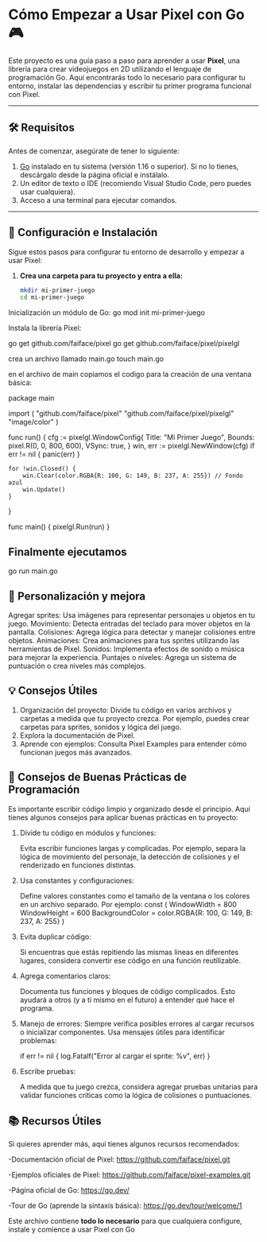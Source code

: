 # Cómo Empezar a Usar Pixel con Go 🎮

Este proyecto es una guía paso a paso para aprender a usar **Pixel**, una librería para crear videojuegos en 2D utilizando el lenguaje de programación Go. Aquí encontrarás todo lo necesario para configurar tu entorno, instalar las dependencias y escribir tu primer programa funcional con Pixel.

---

## 🛠️ Requisitos

Antes de comenzar, asegúrate de tener lo siguiente:

1. [Go](https://golang.org/) instalado en tu sistema (versión 1.16 o superior). Si no lo tienes, descárgalo desde la página oficial e instálalo.
2. Un editor de texto o IDE (recomiendo Visual Studio Code, pero puedes usar cualquiera).
3. Acceso a una terminal para ejecutar comandos.

---

## 🚀 Configuración e Instalación

Sigue estos pasos para configurar tu entorno de desarrollo y empezar a usar Pixel:

1. **Crea una carpeta para tu proyecto y entra a ella:**

   ```bash
   mkdir mi-primer-juego
   cd mi-primer-juego
   
Inicialización un módulo de Go:
go mod init mi-primer-juego

Instala la librería Pixel:

go get github.com/faiface/pixel
go get github.com/faiface/pixel/pixelgl

crea un archivo llamado main.go
touch main.go

en el archivo de main copiamos el codigo para la creación de una ventana básica:

package main

import (
    "github.com/faiface/pixel"
    "github.com/faiface/pixel/pixelgl"
    "image/color"
)

func run() {
    cfg := pixelgl.WindowConfig{
        Title:  "Mi Primer Juego",
        Bounds: pixel.R(0, 0, 800, 600),
        VSync:  true,
    }
    win, err := pixelgl.NewWindow(cfg)
    if err != nil {
        panic(err)
    }

    for !win.Closed() {
        win.Clear(color.RGBA{R: 100, G: 149, B: 237, A: 255}) // Fondo azul
        win.Update()
    }
}

func main() {
    pixelgl.Run(run)
}


## Finalmente ejecutamos 

go run main.go


## 🎨 Personalización y mejora

Agregar sprites: Usa imágenes para representar personajes u objetos en tu juego.
Movimiento: Detecta entradas del teclado para mover objetos en la pantalla.
Colisiones: Agrega lógica para detectar y manejar colisiones entre objetos.
Animaciones: Crea animaciones para tus sprites utilizando las herramientas de Pixel.
Sonidos: Implementa efectos de sonido o música para mejorar la experiencia.
Puntajes o niveles: Agrega un sistema de puntuación o crea niveles más complejos.

## 💡 Consejos Útiles

1. Organización del proyecto: Divide tu código en varios archivos y carpetas a medida que tu proyecto crezca. Por ejemplo, puedes crear carpetas para sprites, sonidos y lógica del juego.
2. Explora la documentación de Pixel.
3. Aprende con ejemplos: Consulta Pixel Examples para entender cómo funcionan juegos más avanzados.

## 🧹 Consejos de Buenas Prácticas de Programación

Es importante escribir código limpio y organizado desde el principio. Aquí tienes algunos consejos para aplicar buenas prácticas en tu proyecto:

1. Divide tu código en módulos y funciones:

   Evita escribir funciones largas y complicadas. Por ejemplo, separa la lógica de movimiento del personaje, la detección de colisiones y el renderizado en funciones distintas.

2. Usa constantes y configuraciones:

   Define valores constantes como el tamaño de la ventana o los colores en un archivo separado. Por ejemplo:
   const (
       WindowWidth  = 800
       WindowHeight = 600
       BackgroundColor = color.RGBA{R: 100, G: 149, B: 237, A: 255}
   )

3. Evita duplicar código:

   Si encuentras que estás repitiendo las mismas líneas en diferentes lugares, considera convertir ese código en una función reutilizable.

4. Agrega comentarios claros:

   Documenta tus funciones y bloques de código complicados. Esto ayudará a otros (y a ti mismo en el futuro) a entender qué hace el programa.

5. Manejo de errores:
   Siempre verifica posibles errores al cargar recursos o inicializar componentes. Usa mensajes útiles para identificar problemas:
   
   if err != nil {
       log.Fatalf("Error al cargar el sprite: %v", err)
   }

6. Escribe pruebas:

   A medida que tu juego crezca, considera agregar pruebas unitarias para validar funciones críticas como la lógica de colisiones o puntuaciones.

## 📚 Recursos Útiles

Si quieres aprender más, aquí tienes algunos recursos recomendados:

-Documentación oficial de Pixel: https://github.com/faiface/pixel.git

-Ejemplos oficiales de Pixel: https://github.com/faiface/pixel-examples.git

-Página oficial de Go: https://go.dev/

-Tour de Go (aprende la sintaxis básica): https://go.dev/tour/welcome/1

Este archivo contiene **todo lo necesario** para que cualquiera configure, instale y comience a usar Pixel con Go

